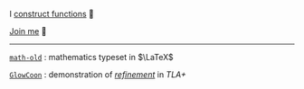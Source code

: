 
I [construct functions](https://en.wikipedia.org/wiki/Curry%E2%80%93Howard_correspondence) 🎉

[Join me](https://reklack.net/pages/events/) 🥳

---

[`math-old`](https://github.com/reklack/math-old) : mathematics typeset in $\LaTeX$

[`GlowCoon`](https://github.com/reklack/GlowCoon) : demonstration of [*refinement*](https://news.ycombinator.com/item?id=21669689) in *TLA+*

